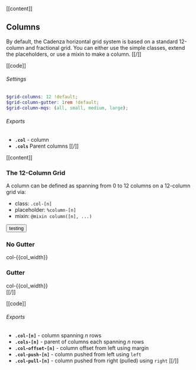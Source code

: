 
[[content]]
## Columns

By default, the Cadenza horizontal grid system is based on a standard 12-column and fractional grid. You can either use the simple classes, extend the placeholders, or use a mixin to make a column.
[[/]]

[[code]]

###### Settings
```scss
$grid-columns: 12 !default;
$grid-column-gutter: 1rem !default;
$grid-column-mqs: (all, small, medium, large);
```

###### Exports
- **`.col`** - column
- **`.cols`** <span class="label failure">Parent</span> columns
[[/]]

[[content]]
### The 12-Column Grid

A column can be defined as spanning from 0 to 12 columns on a 12-column grid via:

- class: `.col-[n]`
- placeholder: `%column-[n]`
- mixin: `@mixin column([n], ...)`

<button>testing</button>

### No Gutter
<div class="row-1 field text-center small" ng-repeat="col_width in [12,6,4,3,2,1]">
    <div ng-repeat="col in component.util.range(12/col_width)" class="border-primary col-{{col_width}}">col-{{col_width}}</div>
</div>

### Gutter
<div class="row-1 field gutter text-center small" ng-repeat="col_width in [12,6,4,3,2,1]">
    <div ng-repeat="col in component.util.range(12/col_width)" class="border-primary col-{{col_width}}">col-{{col_width}}</div>
</div>
[[/]]

[[code]]
###### Exports
- **`.col-[n]`** - column spanning *n* rows
- **`.cols-[n]`** - parent of columns each spanning *n* rows
- **`.col-offset-[n]`** - column offset from left using margin
- **`.col-push-[n]`** - column pushed from left using `left`
- **`.col-pull-[n]`** - column pushed from right (pulled) using `right`
[[/]]
